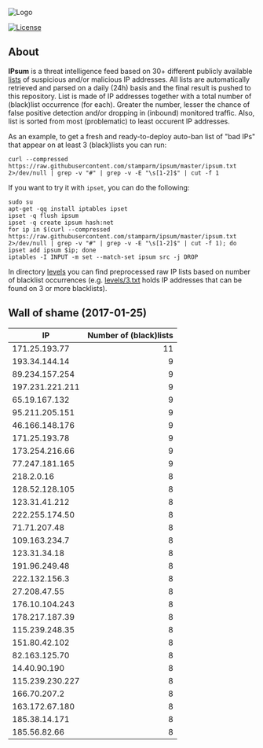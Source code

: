 ![Logo](logo.png)

[![License](https://img.shields.io/badge/license-Public_domain-red.svg)](https://wiki.creativecommons.org/wiki/Public_domain)

About
----

**IPsum** is a threat intelligence feed based on 30+ different publicly available [lists](https://github.com/stamparm/maltrail) of suspicious and/or malicious IP addresses. All lists are automatically retrieved and parsed on a daily (24h) basis and the final result is pushed to this repository. List is made of IP addresses together with a total number of (black)list occurrence (for each). Greater the number, lesser the chance of false positive detection and/or dropping in (inbound) monitored traffic. Also, list is sorted from most (problematic) to least occurent IP addresses.

As an example, to get a fresh and ready-to-deploy auto-ban list of "bad IPs" that appear on at least 3 (black)lists you can run:

```
curl --compressed https://raw.githubusercontent.com/stamparm/ipsum/master/ipsum.txt 2>/dev/null | grep -v "#" | grep -v -E "\s[1-2]$" | cut -f 1
```

If you want to try it with `ipset`, you can do the following:

```
sudo su
apt-get -qq install iptables ipset
ipset -q flush ipsum
ipset -q create ipsum hash:net
for ip in $(curl --compressed https://raw.githubusercontent.com/stamparm/ipsum/master/ipsum.txt 2>/dev/null | grep -v "#" | grep -v -E "\s[1-2]$" | cut -f 1); do ipset add ipsum $ip; done
iptables -I INPUT -m set --match-set ipsum src -j DROP
```

In directory [levels](levels) you can find preprocessed raw IP lists based on number of blacklist occurrences (e.g. [levels/3.txt](levels/3.txt) holds IP addresses that can be found on 3 or more blacklists).

Wall of shame (2017-01-25)
----

|IP|Number of (black)lists|
|---|--:|
171.25.193.77|11
193.34.144.14|9
89.234.157.254|9
197.231.221.211|9
65.19.167.132|9
95.211.205.151|9
46.166.148.176|9
171.25.193.78|9
173.254.216.66|9
77.247.181.165|9
218.2.0.16|8
128.52.128.105|8
123.31.41.212|8
222.255.174.50|8
71.71.207.48|8
109.163.234.7|8
123.31.34.18|8
191.96.249.48|8
222.132.156.3|8
27.208.47.55|8
176.10.104.243|8
178.217.187.39|8
115.239.248.35|8
151.80.42.102|8
82.163.125.70|8
14.40.90.190|8
115.239.230.227|8
166.70.207.2|8
163.172.67.180|8
185.38.14.171|8
185.56.82.66|8
